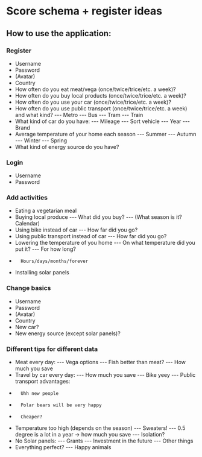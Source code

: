# Score schema + register ideas
## How to use the application:
### Register
+ Username
+ Password
+ (Avatar)
+ Country
+ How often do you eat meat/vega (once/twice/trice/etc. a week)?
+ How often do you buy local products (once/twice/trice/etc. a week)?
+ How often do you use your car (once/twice/trice/etc. a week)?
+ How often do you use public transport (once/twice/trice/etc. a week) and what kind?
--- Metro
--- Bus
--- Tram
--- Train
+ What kind of car do you have:
--- Mileage
--- Sort vehicle
--- Year
--- Brand
+ Average temperature of your home each season
--- Summer
--- Autumn
--- Winter
--- Spring
+ What kind of energy source do you have?
### Login
+ Username
+ Password
### Add activities
+ Eating a vegetarian meal
+ Buying local produce
--- What did you buy?
--- (What season is it? Calendar)
+ Using bike instead of car
--- How far did you go?
+ Using public transport instead of car
--- How far did you go?
+ Lowering the temperature of you home
--- On what temperature did you put it?
--- For how long?
+   	Hours/days/months/forever
+ Installing solar panels
### Change basics
+ Username
+ Password
+ (Avatar)
+ Country
+ New car?
+ New energy source (except solar panels)?
### Different tips for different data
+ Meat every day:
--- Vega options
--- Fish better than meat?
--- How much you save
+ Travel by car every day:
--- How much you save
--- Bike yeey
--- Public transport advantages:
+   	Uhh new people
+    	Polar bears will be very happy
+    	Cheaper?
+ Temperature too high (depends on the season)
--- Sweaters!
--- 0.5 degree is a lot in a year -> how much you save
--- Isolation?
+ No Solar panels:
--- Grants
--- Investment in the future
--- Other things
+ Everything perfect?
--- Happy animals
